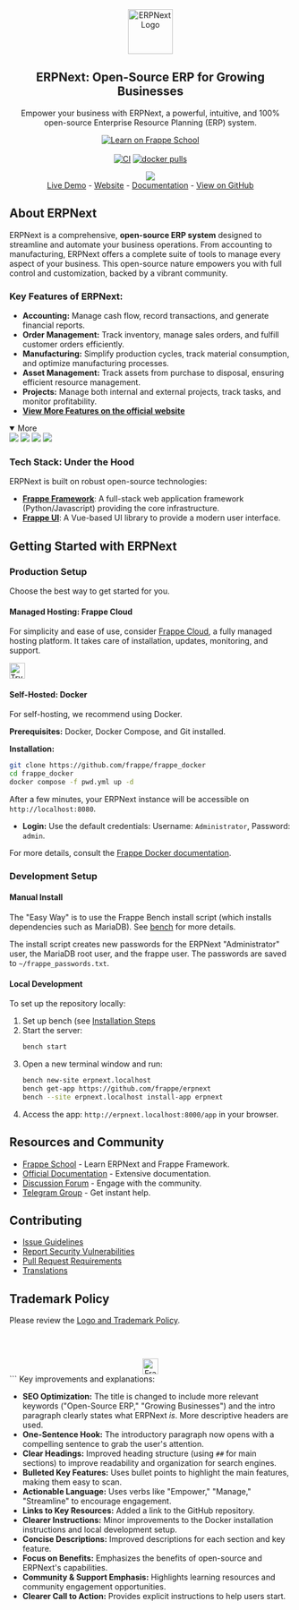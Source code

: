 <div align="center">
    <a href="https://frappe.io/erpnext">
	<img src="./erpnext/public/images/v16/erpnext.svg" alt="ERPNext Logo" height="80px" width="80px"/>
    </a>
    <h2>ERPNext: Open-Source ERP for Growing Businesses</h2>
    <p align="center">
        Empower your business with ERPNext, a powerful, intuitive, and 100% open-source Enterprise Resource Planning (ERP) system.
    </p>

[![Learn on Frappe School](https://img.shields.io/badge/Frappe%20School-Learn%20ERPNext-blue?style=flat-square)](https://frappe.school)<br><br>
[![CI](https://github.com/frappe/erpnext/actions/workflows/server-tests-mariadb.yml/badge.svg?event=schedule)](https://github.com/frappe/erpnext/actions/workflows/server-tests-mariadb.yml)
[![docker pulls](https://img.shields.io/docker/pulls/frappe/erpnext-worker.svg)](https://hub.docker.com/r/frappe/erpnext-worker)
</div>

<div align="center">
	<img src="./erpnext/public/images/v16/hero_image.png"/>
</div>

<div align="center">
	<a href="https://erpnext-demo.frappe.cloud/api/method/erpnext_demo.erpnext_demo.auth.login_demo">Live Demo</a>
	-
	<a href="https://frappe.io/erpnext">Website</a>
	-
	<a href="https://docs.frappe.io/erpnext/">Documentation</a>
	-
	<a href="https://github.com/frappe/erpnext">View on GitHub</a>
</div>

## About ERPNext

ERPNext is a comprehensive, **open-source ERP system** designed to streamline and automate your business operations.  From accounting to manufacturing, ERPNext offers a complete suite of tools to manage every aspect of your business.  This open-source nature empowers you with full control and customization, backed by a vibrant community.

### Key Features of ERPNext:

*   **Accounting:** Manage cash flow, record transactions, and generate financial reports.
*   **Order Management:** Track inventory, manage sales orders, and fulfill customer orders efficiently.
*   **Manufacturing:** Simplify production cycles, track material consumption, and optimize manufacturing processes.
*   **Asset Management:** Track assets from purchase to disposal, ensuring efficient resource management.
*   **Projects:** Manage both internal and external projects, track tasks, and monitor profitability.
*   **[View More Features on the official website](https://frappe.io/erpnext)**

<details open>

<summary>More</summary>
	<img src="https://erpnext.com/files/v16_bom.png"/>
	<img src="https://erpnext.com/files/v16_stock_summary.png"/>
	<img src="https://erpnext.com/files/v16_job_card.png"/>
	<img src="https://erpnext.com/files/v16_tasks.png"/>
</details>

### Tech Stack: Under the Hood

ERPNext is built on robust open-source technologies:

*   [**Frappe Framework**](https://github.com/frappe/frappe): A full-stack web application framework (Python/Javascript) providing the core infrastructure.
*   [**Frappe UI**](https://github.com/frappe/frappe-ui): A Vue-based UI library to provide a modern user interface.

## Getting Started with ERPNext

### Production Setup

Choose the best way to get started for you.

#### Managed Hosting: Frappe Cloud

For simplicity and ease of use, consider [Frappe Cloud](https://frappecloud.com), a fully managed hosting platform. It takes care of installation, updates, monitoring, and support.

<div>
	<a href="https://erpnext-demo.frappe.cloud/app/home" target="_blank">
		<picture>
			<source media="(prefers-color-scheme: dark)" srcset="https://frappe.io/files/try-on-fc-white.png">
			<img src="https://frappe.io/files/try-on-fc-black.png" alt="Try on Frappe Cloud" height="28" />
		</picture>
	</a>
</div>

#### Self-Hosted: Docker

For self-hosting, we recommend using Docker.

**Prerequisites:** Docker, Docker Compose, and Git installed.

**Installation:**

```bash
git clone https://github.com/frappe/frappe_docker
cd frappe_docker
docker compose -f pwd.yml up -d
```

After a few minutes, your ERPNext instance will be accessible on `http://localhost:8080`.

*   **Login:** Use the default credentials:  Username: `Administrator`, Password: `admin`.

For more details, consult the [Frappe Docker documentation](https://github.com/frappe/frappe_docker?tab=readme-ov-file#to-run-on-arm64-architecture-follow-this-instructions).

### Development Setup

#### Manual Install

The "Easy Way" is to use the Frappe Bench install script (which installs dependencies such as MariaDB).  See [bench](https://github.com/frappe/bench) for more details.

The install script creates new passwords for the ERPNext "Administrator" user, the MariaDB root user, and the frappe user. The passwords are saved to `~/frappe_passwords.txt`.

#### Local Development

To set up the repository locally:

1.  Set up bench (see [Installation Steps](https://frappeframework.com/docs/user/en/installation)
2.  Start the server:
    ```bash
    bench start
    ```
3.  Open a new terminal window and run:
    ```bash
    bench new-site erpnext.localhost
    bench get-app https://github.com/frappe/erpnext
    bench --site erpnext.localhost install-app erpnext
    ```
4.  Access the app: `http://erpnext.localhost:8000/app` in your browser.

## Resources and Community

*   [Frappe School](https://school.frappe.io) - Learn ERPNext and Frappe Framework.
*   [Official Documentation](https://docs.erpnext.com/) - Extensive documentation.
*   [Discussion Forum](https://discuss.erpnext.com/) - Engage with the community.
*   [Telegram Group](https://erpnext_public.t.me) - Get instant help.

## Contributing

*   [Issue Guidelines](https://github.com/frappe/erpnext/wiki/Issue-Guidelines)
*   [Report Security Vulnerabilities](https://erpnext.com/security)
*   [Pull Request Requirements](https://github.com/frappe/erpnext/wiki/Contribution-Guidelines)
*   [Translations](https://crowdin.com/project/frappe)

## Trademark Policy

Please review the [Logo and Trademark Policy](TRADEMARK_POLICY.md).

<br />
<br />
<div align="center" style="padding-top: 0.75rem;">
	<a href="https://frappe.io" target="_blank">
		<picture>
			<source media="(prefers-color-scheme: dark)" srcset="https://frappe.io/files/Frappe-white.png">
			<img src="https://frappe.io/files/Frappe-black.png" alt="Frappe Technologies" height="28"/>
		</picture>
	</a>
</div>
```
Key improvements and explanations:

*   **SEO Optimization:**  The title is changed to include more relevant keywords ("Open-Source ERP," "Growing Businesses") and the intro paragraph clearly states what ERPNext *is*.  More descriptive headers are used.
*   **One-Sentence Hook:** The introductory paragraph now opens with a compelling sentence to grab the user's attention.
*   **Clear Headings:**  Improved heading structure (using `##` for main sections) to improve readability and organization for search engines.
*   **Bulleted Key Features:**  Uses bullet points to highlight the main features, making them easy to scan.
*   **Actionable Language:** Uses verbs like "Empower," "Manage," "Streamline" to encourage engagement.
*   **Links to Key Resources:** Added a link to the GitHub repository.
*   **Clearer Instructions:** Minor improvements to the Docker installation instructions and local development setup.
*   **Concise Descriptions:** Improved descriptions for each section and key feature.
*   **Focus on Benefits:** Emphasizes the benefits of open-source and ERPNext's capabilities.
*   **Community & Support Emphasis:** Highlights learning resources and community engagement opportunities.
*   **Clearer Call to Action:** Provides explicit instructions to help users start.
